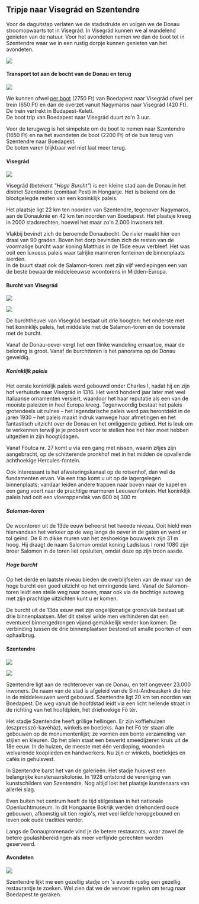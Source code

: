 ## Tripje naar Visegrád en Szentendre

Voor de daguitstap verlaten we de stadsdrukte en volgen we de Donau stroomopwaarts tot in Visegrád.
In Visegrád kunnen we al wandelend genieten van de natuur. Voor het avondeten nemen we dan de boot tot in Szentendre waar we in een rustig dorpje kunnen genieten van het avondeten.

![](assets/donau.jpg)


#### Transport tot aan de bocht van de Donau en terug

![](assets/map.png)

We kunnen ofwel [per boot](http://www.mahartpassnave.hu/en/timetable/danube-bend-excursion-boat-lines/budapest-szentendre-visegrad/) (2750 Ft) van Boedapest naar Visegrád ofwel per trein (650 Ft) en dan de overzet vanuit Nagymaros naar Visegrád (420 Ft). De trein vertrekt in Budapest-Keleti.  
De boot trip van Boedapest naar Visegrád duurt zo'n 3 uur.

Voor de terugweg is het simpelste om de boot te nemen naar Szentendre (1650 Ft) en na het avondeten de boot (2200 Ft) of de bus terug van Szentendre naar Boedapest.  
De boten varen blijkbaar wel niet laat meer terug.



#### Visegrád

![](assets/visegrad.jpg)

Visegrád (betekent *"Hoge Burcht"*) is een kleine stad aan de Donau in het district Szentendre (comitaat Pest) in Hongarije. Het is bekend om de blootgelegde resten van een koninklijk paleis.

Het plaatsje ligt 22 km ten noorden van Szentendre, tegenover Nagymaros, aan de Donauknie en 42 km ten noorden van Boedapest. Het plaatsje kreeg in 2000 stadsrechten, hoewel het maar zo'n 2.000 inwoners telt.

Vlakbij bevindt zich de beroemde Donaubocht. De rivier maakt hier een draai van 90 graden. Boven het dorp bevinden zich de resten van de voormalige burcht waar koning Matthias in de 15de eeuw verbleef. Het was ooit een luxueus paleis waar talrijke marmeren fonteinen de binnenplaats sierden.  
In de buurt staat ook de Salamon-toren: met zijn vijf verdiepingen een van de beste bewaarde middeleeuwse woontorens in Midden-Europa.



#### Burcht van Visegrád

![](assets/burcht.jpg)

![](assets/burcht2.jpg)

De burchtheuvel van Visegrád bestaat uit drie hoogten: het onderste met het koninklijk paleis, het middelste met de Salamon-toren en de bovenste met de burcht.

Vanaf de Donau-oever vergt het een flinke wandeling ernaartoe, maar de beloning is groot. Vanaf de burchttoren is het panorama op de Donau geweldig.

##### Koninklijk paleis

Het eerste koninklijk paleis werd gebouwd onder Charles I, nadat hij en zijn hof verhuisde naar Visegrád in 1316. Het werd honderd jaar later met veel Italiaanse ornamenten versiert, waardoor het haar reputatie als een van de mooiste paleizen in heel Europa kreeg. Tegenwoordig bestaat het paleis grotendeels uit ruïnes – het legendarische paleis werd pas herontdekt in de jaren 1930 – het paleis maakt indruk vanwege haar afmetingen en het fantastisch uitzicht over de Donau en het omliggende gebied. Het is leuk om te verkennen terwijl je je probeert voor te stellen hoe het hier moet hebben uitgezien in zijn hoogtijdagen.

Vanaf Föutca nr. 27 komt u via een gang met nissen, waarin zitjes zijn aangebracht, op de schitterende pronkhof met in het midden de opvallende achthoekige Hercules-fontein.

Ook interessant is het afwateringskanaal op de rotsenhof, dan wel de fundamenten ervan. Via een trap komt u uit op de lagergelegen binnenplaats; vandaar leiden andere trappen naar boven naar de kapel en een gang voert naar de prachtige marmeren Leeuwenfontein. Het koninklijk paleis had ooit een vloeroppervlak van 600 bij 300 m.


##### Salomon-toren

De woontoren uit de 13de eeuw beheerst het tweede niveau. Ooit hield men hiervandaan het verkeer op de weg langs de oever in de gaten en werd er tol geïnd. De 8 m dikke muren van het zeshoekige bouwwerk zijn 31 m hoog. Hij draagt de naam Salomon omdat koning Ladislaus I rond 1080 zijn broer Salomon in de toren liet opsluiten, omdat deze op zijn troon aasde.


##### Hoge burcht

Op het derde en laatste niveau bieden de overblijfselen van de muur van de hoge burcht een goed uitzicht op het omringende land. Vanaf de Salomon-toren leidt een steile weg naar boven, maar ook via de bochtige autoweg met zijn prachtige uitzichten kunt u er komen.

De burcht uit de 13de eeuw met zijn ongelijkmatige grondvlak bestaat uit drie binnenplaatsen. Met dit stelsel wilde men verhinderen dat een eventueel binnengedrongen vijand gemakkelijk verder kon komen. De verbinding tussen de drie binnenplaatsen bestond uit smalle poorten of een ophaalbrug.




#### Szentendre

![](assets/szentendre.jpg)

![](assets/szentendre2.jpg)

Szentendre ligt aan de rechteroever van de Donau, en telt ongeveer 23.000 inwoners. De naam van de stad is afgeleid van de Sint-Andreaskerk die hier in de middeleeuwen werd gebouwd. Szentendre ligt 20 km ten noorden van Boedapest. De weg vanuit de hoofdstad leidt via een licht hellende straat in de richting van het hoofdplein, het driehoekige Fő tér.

Het stadje Szentendre heeft grillige hellingen. Er zijn koffiehuizen (eszpresszó-kavéház), winkels en boetieks. Aan het Fő tér staan alle gebouwen op de monumentenlijst; ze vormen een bonte verzameling van stijlen en kleuren. Op het plein staat een bewerkt smeedijzeren kruis uit de 18e eeuw. In de huizen, de meeste met één verdieping, woonden welvarende kooplieden en handwerkers. Nu zijn er winkels, boetiekjes en cafés in gehuisvest.

In Szentendre barst het van de galerieën. Het stadje huisvest een belangrijke kunstenaarskolonie. In 1928 ontstond de vereniging van kunstschilders van Szentendre. Nog altijd lokt het plaatsje kunstenaars van allerlei slag.

Even buiten het centrum heeft de tijd stilgestaan in het nationale Openluchtmuseum. In dit Hongaarse Bokrijk werden driehonderd oude gebouwen, afkomstig uit tien regio's, met veel liefde heropgebouwd en leven ook oude tradities verder.

Langs de Donaupromenade vind je de betere restaurants, waar zowel de betere goulashbereidingen als meer verfijnde gerechten worden geserveerd.


#### Avondeten

![](assets/restaurant_szentendre.jpg)

Szentendre lijkt me een gezellig stadje om 's avonds rustig een gezellig restaurantje te zoeken.
Wel zien dat we de vervoer regelen om terug naar Boedapest te geraken.

